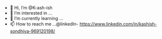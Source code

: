 - 👋 Hi, I’m @K-ash-ish
- 👀 I’m interested in ...
- 🌱 I’m currently learning ...
- 📫 How to reach me ...@linkedIn- https://www.linkedin.com/in/kashish-sondhiya-969120198/

<!---
K-ash-ish/K-ash-ish is a ✨ special ✨ repository because its `README.md` (this file) appears on your GitHub profile.
You can click the Preview link to take a look at your changes.
--->
